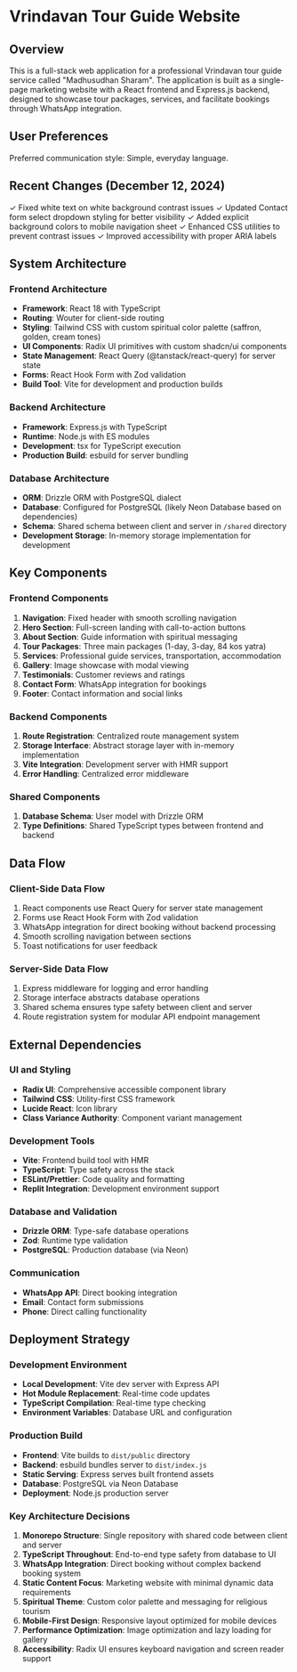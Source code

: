 # Vrindavan Tour Guide Website

## Overview

This is a full-stack web application for a professional Vrindavan tour guide service called "Madhusudhan Sharam". The application is built as a single-page marketing website with a React frontend and Express.js backend, designed to showcase tour packages, services, and facilitate bookings through WhatsApp integration.

## User Preferences

Preferred communication style: Simple, everyday language.

## Recent Changes (December 12, 2024)

✓ Fixed white text on white background contrast issues
✓ Updated Contact form select dropdown styling for better visibility
✓ Added explicit background colors to mobile navigation sheet
✓ Enhanced CSS utilities to prevent contrast issues
✓ Improved accessibility with proper ARIA labels

## System Architecture

### Frontend Architecture
- **Framework**: React 18 with TypeScript
- **Routing**: Wouter for client-side routing
- **Styling**: Tailwind CSS with custom spiritual color palette (saffron, golden, cream tones)
- **UI Components**: Radix UI primitives with custom shadcn/ui components
- **State Management**: React Query (@tanstack/react-query) for server state
- **Forms**: React Hook Form with Zod validation
- **Build Tool**: Vite for development and production builds

### Backend Architecture
- **Framework**: Express.js with TypeScript
- **Runtime**: Node.js with ES modules
- **Development**: tsx for TypeScript execution
- **Production Build**: esbuild for server bundling

### Database Architecture
- **ORM**: Drizzle ORM with PostgreSQL dialect
- **Database**: Configured for PostgreSQL (likely Neon Database based on dependencies)
- **Schema**: Shared schema between client and server in `/shared` directory
- **Development Storage**: In-memory storage implementation for development

## Key Components

### Frontend Components
1. **Navigation**: Fixed header with smooth scrolling navigation
2. **Hero Section**: Full-screen landing with call-to-action buttons
3. **About Section**: Guide information with spiritual messaging
4. **Tour Packages**: Three main packages (1-day, 3-day, 84 kos yatra)
5. **Services**: Professional guide services, transportation, accommodation
6. **Gallery**: Image showcase with modal viewing
7. **Testimonials**: Customer reviews and ratings
8. **Contact Form**: WhatsApp integration for bookings
9. **Footer**: Contact information and social links

### Backend Components
1. **Route Registration**: Centralized route management system
2. **Storage Interface**: Abstract storage layer with in-memory implementation
3. **Vite Integration**: Development server with HMR support
4. **Error Handling**: Centralized error middleware

### Shared Components
1. **Database Schema**: User model with Drizzle ORM
2. **Type Definitions**: Shared TypeScript types between frontend and backend

## Data Flow

### Client-Side Data Flow
1. React components use React Query for server state management
2. Forms use React Hook Form with Zod validation
3. WhatsApp integration for direct booking without backend processing
4. Smooth scrolling navigation between sections
5. Toast notifications for user feedback

### Server-Side Data Flow
1. Express middleware for logging and error handling
2. Storage interface abstracts database operations
3. Shared schema ensures type safety between client and server
4. Route registration system for modular API endpoint management

## External Dependencies

### UI and Styling
- **Radix UI**: Comprehensive accessible component library
- **Tailwind CSS**: Utility-first CSS framework
- **Lucide React**: Icon library
- **Class Variance Authority**: Component variant management

### Development Tools
- **Vite**: Frontend build tool with HMR
- **TypeScript**: Type safety across the stack
- **ESLint/Prettier**: Code quality and formatting
- **Replit Integration**: Development environment support

### Database and Validation
- **Drizzle ORM**: Type-safe database operations
- **Zod**: Runtime type validation
- **PostgreSQL**: Production database (via Neon)

### Communication
- **WhatsApp API**: Direct booking integration
- **Email**: Contact form submissions
- **Phone**: Direct calling functionality

## Deployment Strategy

### Development Environment
- **Local Development**: Vite dev server with Express API
- **Hot Module Replacement**: Real-time code updates
- **TypeScript Compilation**: Real-time type checking
- **Environment Variables**: Database URL and configuration

### Production Build
- **Frontend**: Vite builds to `dist/public` directory
- **Backend**: esbuild bundles server to `dist/index.js`
- **Static Serving**: Express serves built frontend assets
- **Database**: PostgreSQL via Neon Database
- **Deployment**: Node.js production server

### Key Architecture Decisions

1. **Monorepo Structure**: Single repository with shared code between client and server
2. **TypeScript Throughout**: End-to-end type safety from database to UI
3. **WhatsApp Integration**: Direct booking without complex backend booking system
4. **Static Content Focus**: Marketing website with minimal dynamic data requirements
5. **Spiritual Theme**: Custom color palette and messaging for religious tourism
6. **Mobile-First Design**: Responsive layout optimized for mobile devices
7. **Performance Optimization**: Image optimization and lazy loading for gallery
8. **Accessibility**: Radix UI ensures keyboard navigation and screen reader support